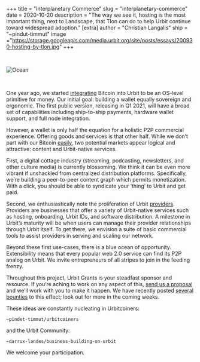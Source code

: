 +++
title = "Interplanetary Commerce"
slug = "interplanetary-commerce"
date = 2020-10-20
description = "The way we see it, hosting is the most important thing, next to Landscape, that Tlon can do to help Urbit continue toward widespread adoption."
[extra]
author = "Christian Langalis"
ship = "~pindut-timmut"
image ="https://storage.googleapis.com/media.urbit.org/site/posts/essays/200930-hosting-by-tlon.jpg"
+++

<br>

![Ocean](https://storage.googleapis.com/media.urbit.org/site/posts/essays/200930-hosting-by-tlon.jpg)

<br>

One year ago, we started [integrating](https://urbit.org/blog/urbit-and-bitcoin/) Bitcoin into Urbit to be an OS-level primitive for money. Our initial goal: building a wallet equally sovereign and ergonomic. The first public version, releasing in Q1 2021, will have a broad set of capabilities including ship-to-ship payments, hardware wallet support, and full node integration. 

However, a wallet is only half the equation for a holistic P2P commercial experience. Offering goods and services is that other half. While we don’t part with our Bitcoin [easily](https://nakamotoinstitute.org/mempool/everyones-a-scammer/), two potential markets appear logical and attractive: content and Urbit-native services. 

First, a digital cottage industry (streaming, podcasting, newsletters, and other culture media) is currently blossoming. We think it can be even more vibrant if unshackled from centralized distribution platforms. Specifically, we’re building a peer-to-peer content graph which permits monetization. With a click, you should be able to syndicate your ‘thing’ to Urbit and get paid. 

Second, we enthusiastically note the proliferation of Urbit [providers](https://urbit.org/blog/providers/). Providers are businesses that offer a variety of Urbit-native services such as hosting, onboarding, Urbit IDs, and software distribution. A milestone in Urbit’s maturity will be when users can manage their provider relationships through Urbit itself. To get there, we envision a suite of basic commercial tools to assist providers in serving and scaling our network. 

Beyond these first use-cases, there is a blue ocean of opportunity. Extensibility means that every popular web 2.0 service can find its P2P analog on Urbit. We invite entrepreneurs of all stripes to join in the feeding frenzy. 

Throughout this project, Urbit Grants is your steadfast sponsor and resource. If you’re aching to work on any aspect of this, [send us a proposal](https://grants.urbit.org/create) and we’ll work with you to make it happen. We have recently posted [several](https://grants.urbit.org/bounties/2056919898-bitcoin-full-node-provider-and-wallet) [bounties](https://grants.urbit.org/bounties/794126751-bitcoin-key-derivation) to this effect; look out for more in the coming weeks.

These ideas are constantly nucleating in Urbitcoiners: 

`~pindet-timmut/urbitcoiners`

and the Urbit Community:

`~darrux-landes/business-building-on-urbit`

We welcome your participation.
